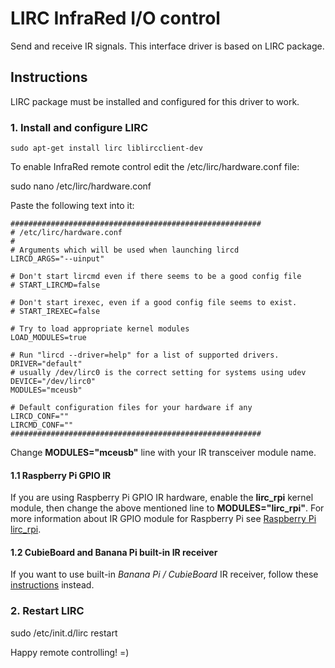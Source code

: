 # LIRC InfraRed I/O control

Send and receive IR signals. This interface driver is based on LIRC package.

## Instructions

LIRC package must be installed and configured for this driver to work.

### 1. Install and configure LIRC

    sudo apt-get install lirc liblircclient-dev

To enable InfraRed remote control edit the /etc/lirc/hardware.conf file:

   sudo nano /etc/lirc/hardware.conf

Paste the following text into it: 

    ########################################################
    # /etc/lirc/hardware.conf
    #
    # Arguments which will be used when launching lircd
    LIRCD_ARGS="--uinput"
    
    # Don't start lircmd even if there seems to be a good config file
    # START_LIRCMD=false
    
    # Don't start irexec, even if a good config file seems to exist.
    # START_IREXEC=false
    
    # Try to load appropriate kernel modules
    LOAD_MODULES=true
    
    # Run "lircd --driver=help" for a list of supported drivers.
    DRIVER="default"
    # usually /dev/lirc0 is the correct setting for systems using udev
    DEVICE="/dev/lirc0"
    MODULES="mceusb"
    
    # Default configuration files for your hardware if any
    LIRCD_CONF=""
    LIRCMD_CONF=""
    ########################################################

Change **MODULES="mceusb"** line with your IR transceiver module name. 

#### 1.1 Raspberry Pi GPIO IR

If you are using Raspberry Pi GPIO IR hardware, enable the **lirc_rpi** kernel module, then change the above mentioned line to **MODULES="lirc_rpi"**. 
For more information about IR GPIO module for Raspberry Pi see <a href="http://aron.ws/projects/lirc_rpi/" target="_blank">Raspberry Pi lirc_rpi</a>.

#### 1.2 CubieBoard and Banana Pi built-in IR receiver

If you want to use built-in *Banana Pi / CubieBoard* IR receiver, follow these <a href="http://linux-sunxi.org/LIRC#Using_LIRC_with_Cubieboard2_.28A20_SoC.29" target="_blank">instructions</a> instead.

### 2. Restart LIRC

   sudo /etc/init.d/lirc restart

Happy remote controlling! =) 


